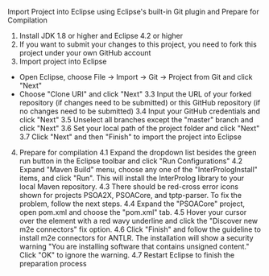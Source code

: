 Import Project into Eclipse using Eclipse's built-in Git plugin and Prepare for Compilation
1. Install JDK 1.8 or higher and Eclipse 4.2 or higher
2. If you want to submit your changes to this project, you need to fork this project under your own GitHub account
3. Import project into Eclipse
  * Open Eclipse, choose File -> Import -> Git -> Project from Git and click "Next"
  * Choose "Clone URI" and click "Next"
  3.3 Input the URL of your forked repository (if changes need to be submitted) or this GitHub repository (if no changes need to be  submitted)
  3.4 Input your GitHub credentials and click "Next"
  3.5 Unselect all branches except the "master" branch and click "Next"
  3.6 Set your local path of the project folder and click "Next"
  3.7 Click "Next" and then "Finish" to import the project into Eclipse
4. Prepare for compilation
  4.1 Expand the dropdown list besides the green run button in the Eclipse toolbar and click "Run Configurations"
  4.2 Expand "Maven Build" menu, choose any one of the "InterPrologInstall" items, and click "Run". This will install the InterProlog library to your local Maven repository.
  4.3 There should be red-cross error icons shown for projects PSOA2X, PSOACore, and tptp-parser. To fix the problem, follow the next steps.
  4.4 Expand the "PSOACore" project, open pom.xml and choose the "pom.xml" tab.
  4.5 Hover your cursor over the <execution> element with a red wavy underline and click the "Discover new m2e connectors" fix option.
  4.6 Click "Finish" and follow the guideline to install m2e connectors for ANTLR. The installation will show a security warning "You are installing software that contains unsigned content." Click "OK" to ignore the warning.
  4.7 Restart Eclipse to finish the preparation process
